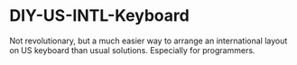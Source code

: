 # DIY-US-INTL-Keyboard
Not revolutionary, but a much easier way to arrange an international layout on US keyboard than usual solutions. Especially for programmers.
